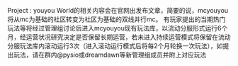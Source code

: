 Project : youyou World的相关内容会在官网出发布文章，简要的说，mcyouyou将从mc为基础的社区转变为社区为基础的双线并行mc。
有玩家提出的当期热门玩法等将经过管理组讨论后进入mcyouyou现有玩法库，以流动分服形式运行6个月，经运营状况研究决定是否保留长期运营，若未进入持续运营模式将保留在流动分服玩法库内滚动运行3次（进入滚动运行模式后将每2个月轮换一次玩法），如提出玩法，请在群内@pysio或dreamdawn等新管理组成员并附上对应玩法